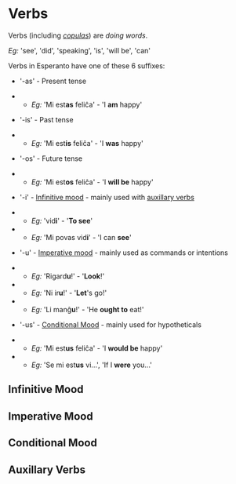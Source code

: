 # Verbs

Verbs (including [_copulas_](./nouns.md#use-with-copula-verbs)) are _doing words_.

_Eg:_ 'see', 'did', 'speaking', 'is', 'will be', 'can'

Verbs in Esperanto have one of these 6 suffixes:

- '-as' - Present tense
- - _Eg:_ 'Mi est**as** feliĉa' - 'I **am** happy'

- '-is' - Past tense
- - _Eg:_ 'Mi est**is** feliĉa' - 'I **was** happy'

- '-os' - Future tense
- - _Eg:_ 'Mi est**os** feliĉa' - 'I **will be** happy'

- '-i' - [Infinitive mood](#infinitive-mood) - mainly used with [auxillary verbs](#auxillary-verbs)
- - _Eg:_ 'vid**i**' - '**To see**'
- - _Eg:_ 'Mi povas vid**i**' - 'I can **see**'

- '-u' - [Imperative mood](#imperative-mood) - mainly used as commands or intentions
- - _Eg:_ 'Rigard**u**!' - '**Look**!'
- - _Eg:_ 'Ni ir**u**!' - '**Let**'s go!'
- - _Eg:_ 'Li manĝ**u**!' - 'He **ought to** eat!'

- '-us' - [Conditional Mood](#conditional-mood) - mainly used for hypotheticals
- - _Eg:_ 'Mi est**us** feliĉa' - 'I **would be** happy'
- - _Eg:_ 'Se mi est**us** vi...', 'If I **were** you...'

## Infinitive Mood

## Imperative Mood

## Conditional Mood

## Auxillary Verbs

<!-- ## Passive and Active Suffixes -->
